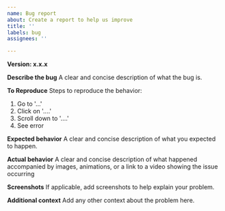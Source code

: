 ```yaml
---
name: Bug report
about: Create a report to help us improve
title: ''
labels: bug
assignees: ''

---
```


**Version: x.x.x**

**Describe the bug**
A clear and concise description of what the bug is.

**To Reproduce**
Steps to reproduce the behavior:
1. Go to '...'
2. Click on '....'
3. Scroll down to '....'
4. See error

**Expected behavior**
A clear and concise description of what you expected to happen.

**Actual behavior**
A clear and concise description of what happened accompanied by images, animations, or a link to a video showing the issue occurring

**Screenshots**
If applicable, add screenshots to help explain your problem.

**Additional context**
Add any other context about the problem here.
